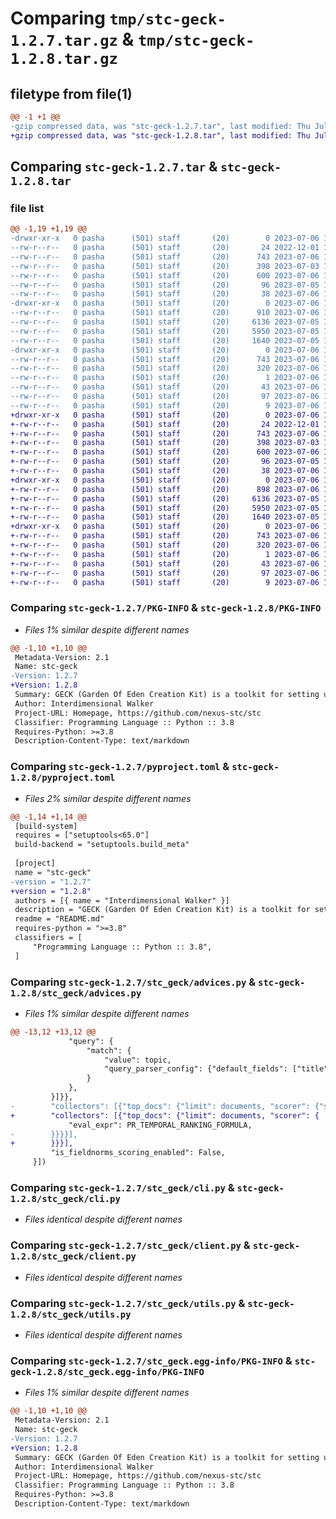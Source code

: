 # Comparing `tmp/stc-geck-1.2.7.tar.gz` & `tmp/stc-geck-1.2.8.tar.gz`

## filetype from file(1)

```diff
@@ -1 +1 @@
-gzip compressed data, was "stc-geck-1.2.7.tar", last modified: Thu Jul  6 10:26:47 2023, max compression
+gzip compressed data, was "stc-geck-1.2.8.tar", last modified: Thu Jul  6 10:27:47 2023, max compression
```

## Comparing `stc-geck-1.2.7.tar` & `stc-geck-1.2.8.tar`

### file list

```diff
@@ -1,19 +1,19 @@
-drwxr-xr-x   0 pasha      (501) staff       (20)        0 2023-07-06 10:26:47.723626 stc-geck-1.2.7/
--rw-r--r--   0 pasha      (501) staff       (20)       24 2022-12-01 11:19:40.000000 stc-geck-1.2.7/MANIFEST.in
--rw-r--r--   0 pasha      (501) staff       (20)      743 2023-07-06 10:26:47.723378 stc-geck-1.2.7/PKG-INFO
--rw-r--r--   0 pasha      (501) staff       (20)      398 2023-07-03 19:45:17.000000 stc-geck-1.2.7/README.md
--rw-r--r--   0 pasha      (501) staff       (20)      600 2023-07-06 10:26:35.000000 stc-geck-1.2.7/pyproject.toml
--rw-r--r--   0 pasha      (501) staff       (20)       96 2023-07-05 16:20:57.000000 stc-geck-1.2.7/requirements.txt
--rw-r--r--   0 pasha      (501) staff       (20)       38 2023-07-06 10:26:47.723720 stc-geck-1.2.7/setup.cfg
-drwxr-xr-x   0 pasha      (501) staff       (20)        0 2023-07-06 10:26:47.720654 stc-geck-1.2.7/stc_geck/
--rw-r--r--   0 pasha      (501) staff       (20)      910 2023-07-06 10:25:55.000000 stc-geck-1.2.7/stc_geck/advices.py
--rw-r--r--   0 pasha      (501) staff       (20)     6136 2023-07-05 16:12:35.000000 stc-geck-1.2.7/stc_geck/cli.py
--rw-r--r--   0 pasha      (501) staff       (20)     5950 2023-07-05 19:36:58.000000 stc-geck-1.2.7/stc_geck/client.py
--rw-r--r--   0 pasha      (501) staff       (20)     1640 2023-07-05 19:36:42.000000 stc-geck-1.2.7/stc_geck/utils.py
-drwxr-xr-x   0 pasha      (501) staff       (20)        0 2023-07-06 10:26:47.722949 stc-geck-1.2.7/stc_geck.egg-info/
--rw-r--r--   0 pasha      (501) staff       (20)      743 2023-07-06 10:26:47.000000 stc-geck-1.2.7/stc_geck.egg-info/PKG-INFO
--rw-r--r--   0 pasha      (501) staff       (20)      320 2023-07-06 10:26:47.000000 stc-geck-1.2.7/stc_geck.egg-info/SOURCES.txt
--rw-r--r--   0 pasha      (501) staff       (20)        1 2023-07-06 10:26:47.000000 stc-geck-1.2.7/stc_geck.egg-info/dependency_links.txt
--rw-r--r--   0 pasha      (501) staff       (20)       43 2023-07-06 10:26:47.000000 stc-geck-1.2.7/stc_geck.egg-info/entry_points.txt
--rw-r--r--   0 pasha      (501) staff       (20)       97 2023-07-06 10:26:47.000000 stc-geck-1.2.7/stc_geck.egg-info/requires.txt
--rw-r--r--   0 pasha      (501) staff       (20)        9 2023-07-06 10:26:47.000000 stc-geck-1.2.7/stc_geck.egg-info/top_level.txt
+drwxr-xr-x   0 pasha      (501) staff       (20)        0 2023-07-06 10:27:47.100996 stc-geck-1.2.8/
+-rw-r--r--   0 pasha      (501) staff       (20)       24 2022-12-01 11:19:40.000000 stc-geck-1.2.8/MANIFEST.in
+-rw-r--r--   0 pasha      (501) staff       (20)      743 2023-07-06 10:27:47.100715 stc-geck-1.2.8/PKG-INFO
+-rw-r--r--   0 pasha      (501) staff       (20)      398 2023-07-03 19:45:17.000000 stc-geck-1.2.8/README.md
+-rw-r--r--   0 pasha      (501) staff       (20)      600 2023-07-06 10:27:37.000000 stc-geck-1.2.8/pyproject.toml
+-rw-r--r--   0 pasha      (501) staff       (20)       96 2023-07-05 16:20:57.000000 stc-geck-1.2.8/requirements.txt
+-rw-r--r--   0 pasha      (501) staff       (20)       38 2023-07-06 10:27:47.101101 stc-geck-1.2.8/setup.cfg
+drwxr-xr-x   0 pasha      (501) staff       (20)        0 2023-07-06 10:27:47.097887 stc-geck-1.2.8/stc_geck/
+-rw-r--r--   0 pasha      (501) staff       (20)      898 2023-07-06 10:27:30.000000 stc-geck-1.2.8/stc_geck/advices.py
+-rw-r--r--   0 pasha      (501) staff       (20)     6136 2023-07-05 16:12:35.000000 stc-geck-1.2.8/stc_geck/cli.py
+-rw-r--r--   0 pasha      (501) staff       (20)     5950 2023-07-05 19:36:58.000000 stc-geck-1.2.8/stc_geck/client.py
+-rw-r--r--   0 pasha      (501) staff       (20)     1640 2023-07-05 19:36:42.000000 stc-geck-1.2.8/stc_geck/utils.py
+drwxr-xr-x   0 pasha      (501) staff       (20)        0 2023-07-06 10:27:47.100283 stc-geck-1.2.8/stc_geck.egg-info/
+-rw-r--r--   0 pasha      (501) staff       (20)      743 2023-07-06 10:27:47.000000 stc-geck-1.2.8/stc_geck.egg-info/PKG-INFO
+-rw-r--r--   0 pasha      (501) staff       (20)      320 2023-07-06 10:27:47.000000 stc-geck-1.2.8/stc_geck.egg-info/SOURCES.txt
+-rw-r--r--   0 pasha      (501) staff       (20)        1 2023-07-06 10:27:47.000000 stc-geck-1.2.8/stc_geck.egg-info/dependency_links.txt
+-rw-r--r--   0 pasha      (501) staff       (20)       43 2023-07-06 10:27:47.000000 stc-geck-1.2.8/stc_geck.egg-info/entry_points.txt
+-rw-r--r--   0 pasha      (501) staff       (20)       97 2023-07-06 10:27:47.000000 stc-geck-1.2.8/stc_geck.egg-info/requires.txt
+-rw-r--r--   0 pasha      (501) staff       (20)        9 2023-07-06 10:27:47.000000 stc-geck-1.2.8/stc_geck.egg-info/top_level.txt
```

### Comparing `stc-geck-1.2.7/PKG-INFO` & `stc-geck-1.2.8/PKG-INFO`

 * *Files 1% similar despite different names*

```diff
@@ -1,10 +1,10 @@
 Metadata-Version: 2.1
 Name: stc-geck
-Version: 1.2.7
+Version: 1.2.8
 Summary: GECK (Garden Of Eden Creation Kit) is a toolkit for setting up and maintaning STC
 Author: Interdimensional Walker
 Project-URL: Homepage, https://github.com/nexus-stc/stc
 Classifier: Programming Language :: Python :: 3.8
 Requires-Python: >=3.8
 Description-Content-Type: text/markdown
```

### Comparing `stc-geck-1.2.7/pyproject.toml` & `stc-geck-1.2.8/pyproject.toml`

 * *Files 2% similar despite different names*

```diff
@@ -1,14 +1,14 @@
 [build-system]
 requires = ["setuptools<65.0"]
 build-backend = "setuptools.build_meta"
 
 [project]
 name = "stc-geck"
-version = "1.2.7"
+version = "1.2.8"
 authors = [{ name = "Interdimensional Walker" }]
 description = "GECK (Garden Of Eden Creation Kit) is a toolkit for setting up and maintaning STC"
 readme = "README.md"
 requires-python = ">=3.8"
 classifiers = [
     "Programming Language :: Python :: 3.8",
 ]
```

### Comparing `stc-geck-1.2.7/stc_geck/advices.py` & `stc-geck-1.2.8/stc_geck/advices.py`

 * *Files 1% similar despite different names*

```diff
@@ -13,12 +13,12 @@
             "query": {
                 "match": {
                     "value": topic,
                     "query_parser_config": {"default_fields": ["title", "abstract"]}
                 }
             },
         }]}},
-        "collectors": [{"top_docs": {"limit": documents, "scorer": {"scorer": {
+        "collectors": [{"top_docs": {"limit": documents, "scorer": {
             "eval_expr": PR_TEMPORAL_RANKING_FORMULA,
-        }}}}],
+        }}}],
         "is_fieldnorms_scoring_enabled": False,
     }])
```

### Comparing `stc-geck-1.2.7/stc_geck/cli.py` & `stc-geck-1.2.8/stc_geck/cli.py`

 * *Files identical despite different names*

### Comparing `stc-geck-1.2.7/stc_geck/client.py` & `stc-geck-1.2.8/stc_geck/client.py`

 * *Files identical despite different names*

### Comparing `stc-geck-1.2.7/stc_geck/utils.py` & `stc-geck-1.2.8/stc_geck/utils.py`

 * *Files identical despite different names*

### Comparing `stc-geck-1.2.7/stc_geck.egg-info/PKG-INFO` & `stc-geck-1.2.8/stc_geck.egg-info/PKG-INFO`

 * *Files 1% similar despite different names*

```diff
@@ -1,10 +1,10 @@
 Metadata-Version: 2.1
 Name: stc-geck
-Version: 1.2.7
+Version: 1.2.8
 Summary: GECK (Garden Of Eden Creation Kit) is a toolkit for setting up and maintaning STC
 Author: Interdimensional Walker
 Project-URL: Homepage, https://github.com/nexus-stc/stc
 Classifier: Programming Language :: Python :: 3.8
 Requires-Python: >=3.8
 Description-Content-Type: text/markdown
```

